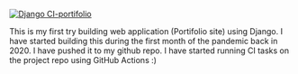 [![Django CI-portifolio](https://github.com/aliyousifomar/portifolio/actions/workflows/django-test.yml/badge.svg)](https://github.com/aliyousifomar/portifolio/actions/workflows/django-test.yml)

This is my first try building web application (Portifolio site) using Django.
I have started building this during the first month of the pandemic back in 2020. I have pushed it to my github repo. I have started running CI tasks on the project repo using GitHub Actions :)
